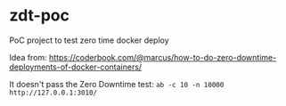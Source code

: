 # zdt-poc
PoC project to test zero time docker deploy

Idea from: https://coderbook.com/@marcus/how-to-do-zero-downtime-deployments-of-docker-containers/

It doesn't pass the Zero Downtime test: `ab -c 10 -n 10000 http://127.0.0.1:3010/`